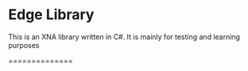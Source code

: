 Edge Library
===============

This is an XNA library written in C#.
It is mainly for testing and learning purposes

==============

